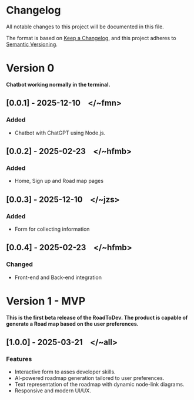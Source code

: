 # Changelog

All notable changes to this project will be documented in this file.

The format is based on [Keep a Changelog](https://keepachangelog.com/en/1.1.0/),
and this project adheres to [Semantic Versioning](https://semver.org/spec/v2.0.0.html).

# Version 0
**Chatbot working normally in the terminal.**

## [0.0.1] - 2025-12-10 &ensp; \</~fmn>

### Added

- Chatbot with ChatGPT using Node.js.

## [0.0.2] - 2025-02-23 &ensp; \</~hfmb>

### Added

- Home, Sign up and Road map pages

## [0.0.3] - 2025-12-10 &ensp; \</~jzs>

### Added

- Form for collecting information

## [0.0.4] - 2025-02-23 &ensp; \</~hfmb>

### Changed

- Front-end and Back-end integration

# Version 1 - MVP
**This is the first beta release of the RoadToDev. The product is capable of generate a Road map based on the user preferences.**

## [1.0.0] - 2025-03-21 &ensp; \</~all>

### Features

- Interactive form to asses developer skills.  
- AI-powered roadmap generation tailored to user preferences.  
- Text representation of the roadmap with dynamic node-link diagrams.
- Responsive and modern UI/UX.